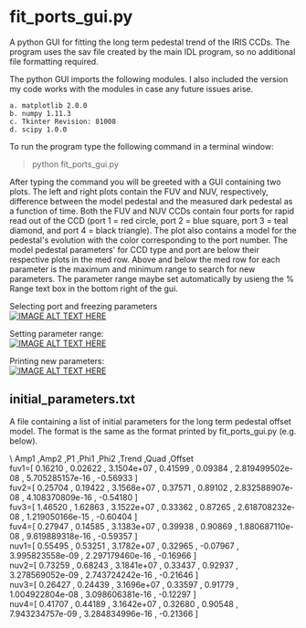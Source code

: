 fit_ports_gui.py
================
A python GUI for fitting the long term pedestal trend of the IRIS CCDs. 
The program uses the sav file created by the main IDL program, 
so no additional file formatting required. 

The python GUI imports the following modules. I also included the version my code works with the modules
in case any future issues arise.

    a. matplotlib 2.0.0
    b. numpy 1.11.3
    c. Tkinter Revision: 81008
    d. scipy 1.0.0


To run the program type the following command in a terminal window:  
> python fit_ports_gui.py  


After typing the command you will be greeted with a GUI containing two plots.
The left and right plots contain the FUV and NUV, respectively, difference between the model pedestal and the measured dark
pedestal as a function of time. Both the FUV and NUV CCDs contain four ports for rapid read out of the CCD
 (port 1 = red circle, port 2 = blue square, port 3 = teal diamond, and port 4 = black triangle).
The plot also contains a model for the pedestal's evolution with the color corresponding to the port number. 
The model pedestal parameters' for CCD type and port are below their respective plots in the med row. Above and below 
the med row for each parameter is the maximum and minimum range to search for new parameters. The parameter range maybe 
set automatically by usieng the % Range text box in the bottom right of the gui.


Selecting port and freezing parameters  
[![IMAGE ALT TEXT HERE](http://img.youtube.com/vi/v3VH7uBjTJw/0.jpg)](http://www.youtube.com/watch?v=v3VH7uBjTJw)

Setting parameter range:  
[![IMAGE ALT TEXT HERE](http://img.youtube.com/vi/1Nu14eoA0ww/0.jpg)](http://www.youtube.com/watch?v=1Nu14eoA0ww)


Printing new parameters:  
[![IMAGE ALT TEXT HERE](http://img.youtube.com/vi/jC0AbvZRth8/0.jpg)](http://www.youtube.com/watch?v=jC0AbvZRth8)


initial_parameters.txt
----------------------
A file containing a list of initial parameters for the long term pedestal offset model. 
The format is the same as the format printed by fit_ports_gui.py (e.g. below).


\     Amp1      ,Amp2      ,P1             ,Phi1      ,Phi2      ,Trend               ,Quad                ,Offset    
fuv1=[ 0.16210  , 0.02622  ,  3.1504e+07   , 0.41599  , 0.09384  ,  2.819499502e-08   ,  5.705285157e-16   , -0.56933 ]  
fuv2=[ 0.25704  , 0.19422  ,  3.1568e+07   , 0.37571  , 0.89102  ,  2.832588907e-08   ,  4.108370809e-16   , -0.54180 ]  
fuv3=[ 1.46520  , 1.62863  ,  3.1522e+07   , 0.33362  , 0.87265  ,  2.618708232e-08   ,  1.219050166e-15   , -0.60404 ]  
fuv4=[ 0.27947  , 0.14585  ,  3.1383e+07   , 0.39938  , 0.90869  ,  1.880687110e-08   ,  9.619889318e-16   , -0.59357 ]  
nuv1=[ 0.55495  , 0.53251  ,  3.1782e+07   , 0.32965  , -0.07967 ,  3.995823558e-09   ,  2.297179460e-16   , -0.16966 ]  
nuv2=[ 0.73259  , 0.68243  ,  3.1841e+07   , 0.33437  , 0.92937  ,  3.278569052e-09   ,  2.743724242e-16   , -0.21646 ]  
nuv3=[ 0.26427  , 0.24439  ,  3.1696e+07   , 0.33597  , 0.91779  ,  1.004922804e-08   ,  3.098606381e-16   , -0.12297 ]  
nuv4=[ 0.41707  , 0.44189  ,  3.1642e+07   , 0.32680  , 0.90548  ,  7.943234757e-09   ,  3.284834996e-16   , -0.21366 ]  